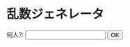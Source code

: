 <h1 id="_title">乱数ジェネレータ</h1>

<form action="#" id="rd_form">  
  何人?: <input type="text" id="rd">
  <input type="submit" value="OK">
  <p id="output"></p>
</form>

<script type="text/javascript">
  function getRandomInt(max) {
      return Math.floor(Math.random() * max);
    }

  function rd(N) {
    let tf_array = Array(N).fill(0);
    for (let i = 0; i < N; i++) {
      tf_array[i] = i+1;
    }

    let cnt = 0;
    while (true) {
      let t = getRandomInt(N);
      if (tf_array[t-1] == 0) {
        document.write(t + "<br>");
        tf_array[t-1] = 1;
        cnt++;
      }
      if (cnt == N) break;
    }
  }

  function _main(N) {
    if (N == "") {
      return "値を入力してください";
    } else {
      return 12;
    }
  }
  
  document.getElementById('rd_form').onsubmit = function(event) {
    event.preventDefault();
    
    let inputForm = document.getElementById('rd_form').content.value;
    let N = '${inputForm}';

    document.getElementById('output').textContent = '${inputForm}';
  }
</script>
